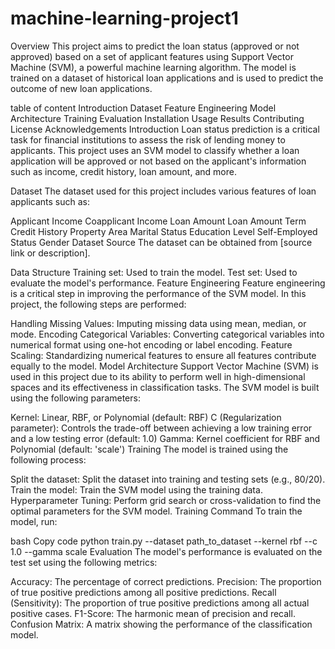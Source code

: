 # machine-learning-project1

Overview
This project aims to predict the loan status (approved or not approved) based on a set of applicant features using Support Vector Machine (SVM), a powerful machine learning algorithm. The model is trained on a dataset of historical loan applications and is used to predict the outcome of new loan applications.

table of content
Introduction
Dataset
Feature Engineering
Model Architecture
Training
Evaluation
Installation
Usage
Results
Contributing
License
Acknowledgements
Introduction
Loan status prediction is a critical task for financial institutions to assess the risk of lending money to applicants. This project uses an SVM model to classify whether a loan application will be approved or not based on the applicant's information such as income, credit history, loan amount, and more.

Dataset
The dataset used for this project includes various features of loan applicants such as:

Applicant Income
Coapplicant Income
Loan Amount
Loan Amount Term
Credit History
Property Area
Marital Status
Education Level
Self-Employed Status
Gender
Dataset Source
The dataset can be obtained from [source link or description].

Data Structure
Training set: Used to train the model.
Test set: Used to evaluate the model's performance.
Feature Engineering
Feature engineering is a critical step in improving the performance of the SVM model. In this project, the following steps are performed:

Handling Missing Values: Imputing missing data using mean, median, or mode.
Encoding Categorical Variables: Converting categorical variables into numerical format using one-hot encoding or label encoding.
Feature Scaling: Standardizing numerical features to ensure all features contribute equally to the model.
Model Architecture
Support Vector Machine (SVM) is used in this project due to its ability to perform well in high-dimensional spaces and its effectiveness in classification tasks. The SVM model is built using the following parameters:

Kernel: Linear, RBF, or Polynomial (default: RBF)
C (Regularization parameter): Controls the trade-off between achieving a low training error and a low testing error (default: 1.0)
Gamma: Kernel coefficient for RBF and Polynomial (default: 'scale')
Training
The model is trained using the following process:

Split the dataset: Split the dataset into training and testing sets (e.g., 80/20).
Train the model: Train the SVM model using the training data.
Hyperparameter Tuning: Perform grid search or cross-validation to find the optimal parameters for the SVM model.
Training Command
To train the model, run:

bash
Copy code
python train.py --dataset path_to_dataset --kernel rbf --c 1.0 --gamma scale
Evaluation
The model's performance is evaluated on the test set using the following metrics:

Accuracy: The percentage of correct predictions.
Precision: The proportion of true positive predictions among all positive predictions.
Recall (Sensitivity): The proportion of true positive predictions among all actual positive cases.
F1-Score: The harmonic mean of precision and recall.
Confusion Matrix: A matrix showing the performance of the classification model.
